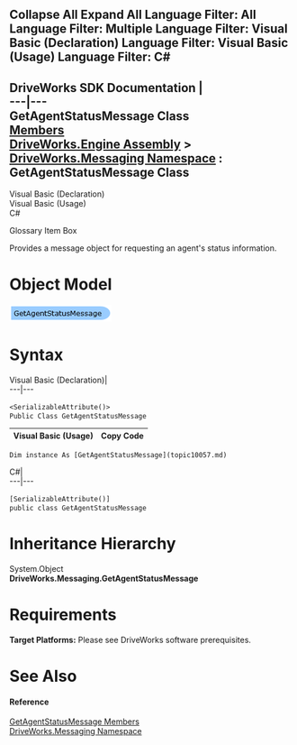 Collapse All Expand All Language Filter: All  Language Filter: Multiple  Language Filter: Visual Basic (Declaration) Language Filter: Visual Basic (Usage) Language Filter: C#  
---  
DriveWorks SDK Documentation  |   
---|---  
GetAgentStatusMessage Class   
[Members](topic10058.md)   
[DriveWorks.Engine Assembly](topic2156.md) > [DriveWorks.Messaging Namespace](topic10038.md) : GetAgentStatusMessage Class  
---  
  
Visual Basic (Declaration)    
Visual Basic (Usage)    
C# 

Glossary Item Box

Provides a message object for requesting an agent's status information. 

# Object Model

![](dotnetdiagramimages/image497.png)

# Syntax

Visual Basic (Declaration)|   
---|---  
      
    
    <SerializableAttribute()>
    Public Class GetAgentStatusMessage   
  
Visual Basic (Usage)| Copy Code  
---|---  
      
    
    Dim instance As [GetAgentStatusMessage](topic10057.md)  
  
C#|   
---|---  
      
    
    [SerializableAttribute()]
    public class GetAgentStatusMessage   
  
# Inheritance Hierarchy

System.Object  
**DriveWorks.Messaging.GetAgentStatusMessage**  


# Requirements

**Target Platforms:** Please see DriveWorks software prerequisites.

# See Also

#### Reference

[GetAgentStatusMessage Members](topic10058.md)   
[DriveWorks.Messaging Namespace](topic10038.md)


